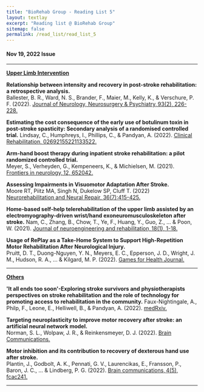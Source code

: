 ```yaml
---
title: "BioRehab Group - Reading List 5"
layout: textlay
excerpt: "Reading list @ BioRehab Group"
sitemap: false
permalink: /read_list/read_list_5
---
```


#### Nov 19, 2022 Issue 

---

<b> <ins> Upper Limb Intervention </ins> </b>

**Relationship between intensity and recovery in post-stroke rehabilitation: a retrospective analysis.** <br> Ballester, B. R., Ward, N. S., Brander, F., Maier, M., Kelly, K., & Verschure, P. F. (2022). [Journal of Neurology, Neurosurgery & Psychiatry, 93(2), 226-228.](http://dx.doi.org/10.1136/jnnp-2021-326948)

**Estimating the cost consequence of the early use of botulinum toxin in post-stroke spasticity: Secondary analysis of a randomised controlled trial.** Lindsay, C., Humphreys, I., Phillips, C., & Pandyan, A. (2022). [Clinical Rehabilitation, 02692155221133522.](https://journals.sagepub.com/doi/full/10.1177/02692155221133522) 

**Arm-hand boost therapy during inpatient stroke rehabilitation: a pilot randomized controlled trial.** <br> Meyer, S., Verheyden, G., Kempeneers, K., & Michielsen, M. (2021). [Frontiers in neurology, 12, 652042.](https://doi.org/10.3389/fneur.2021.652042) 

**Assessing Impairments in Visuomotor Adaptation After Stroke.** <br> Moore RT, Piitz MA, Singh N, Dukelow SP, Cluff T. (2022) [Neurorehabilitation and Neural Repair, 36(7):415-425.](https://doi.org/10.1177/15459683221095166)

**Home-based self-help telerehabilitation of the upper limb assisted by an electromyography-driven wrist/hand exoneuromusculoskeleton after stroke.** Nam, C., Zhang, B., Chow, T., Ye, F., Huang, Y., Guo, Z., ... & Poon, W. (2021). [Journal of neuroengineering and rehabilitation, 18(1), 1-18.](https://link.springer.com/article/10.1186/s12984-021-00930-3) 

**Usage of RePlay as a Take-Home System to Support High-Repetition Motor Rehabilitation After Neurological Injury.** <br> Pruitt, D. T., Duong-Nguyen, Y. N., Meyers, E. C., Epperson, J. D., Wright, J. M., Hudson, R. A., ... & Kilgard, M. P. (2022). [Games for Health Journal.](https://doi.org/10.1089/g4h.2022.0118)

---

<b> <ins> Others </ins> </b>

**'It all ends too soon'-Exploring stroke survivors and physiotherapists perspectives on stroke rehabilitation and the role of technology for promoting access to rehabilitation in the community.** Faux-Nightingale, A., Philp, F., Leone, E., Helliwell, B., & Pandyan, A. (2022). [medRxiv.](https://doi.org/10.1101/2022.03.18.22272596) 

**Targeting neuroplasticity to improve motor recovery after stroke: an artificial neural network model.** <br> Norman, S. L., Wolpaw, J. R., & Reinkensmeyer, D. J. (2022). [Brain Communications.](https://doi.org/10.1093/braincomms/fcac264) 

**Motor inhibition and its contribution to recovery of dexterous hand use after stroke.** <br> Plantin, J., Godbolt, A. K., Pennati, G. V., Laurencikas, E., Fransson, P., Baron, J. C., ... & Lindberg, P. G. (2022). [Brain communications, 4(5), fcac241.](https://doi.org/10.1093/braincomms/fcac241) 

--- 